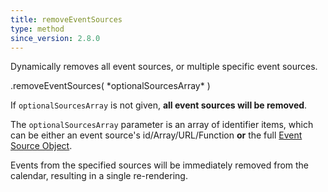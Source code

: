 ```yaml
---
title: removeEventSources
type: method
since_version: 2.8.0
---
```


Dynamically removes all event sources, or multiple specific event sources.

<div class='spec' markdown='1'>
.removeEventSources( *optionalSourcesArray* )
</div>

If `optionalSourcesArray` is not given, **all event sources will be removed**.

The `optionalSourcesArray` parameter is an array of identifier items, which can be either an event source's id/Array/URL/Function **or** the full [Event Source Object](event-source-object).

Events from the specified sources will be immediately removed from the calendar, resulting in a single re-rendering.
